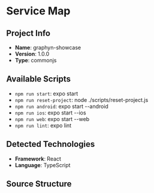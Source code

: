 # Service Map

## Project Info
- **Name**: graphyn-showcase
- **Version**: 1.0.0
- **Type**: commonjs

## Available Scripts
- `npm run start`: expo start
- `npm run reset-project`: node ./scripts/reset-project.js
- `npm run android`: expo start --android
- `npm run ios`: expo start --ios
- `npm run web`: expo start --web
- `npm run lint`: expo lint

## Detected Technologies
- **Framework**: React
- **Language**: TypeScript

## Source Structure